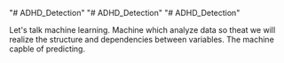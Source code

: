 "# ADHD_Detection" 
"# ADHD_Detection"  "# ADHD_Detection" 

Let's talk machine learning.
Machine which analyze data so theat we will realize the structure and dependencies between variables.
The machine capble of predicting.
